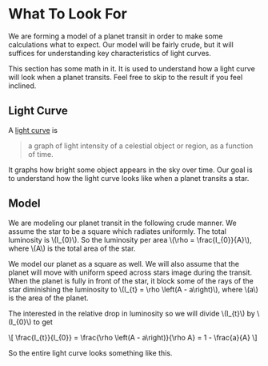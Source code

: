 # What To Look For
We are forming a model of a planet transit in order to make some calculations
what to expect. Our model will be fairly crude, but it will suffices for
understanding key characteristics of light curves.

This section has some math in it. It is used to understand how a light curve
will look when a planet transits. Feel free to skip to the result if you feel
inclined. 

## Light Curve
A [light curve](https://en.wikipedia.org/wiki/Light_curve) is

> a graph of light intensity of a celestial object or region, as a function of
> time. 

It graphs how bright some object appears in the sky over time. Our goal is to
understand how the light curve looks like when a planet transits a star.

## Model
We are modeling our planet transit in the following crude manner. We assume the
star to be a square which radiates uniformly. The total luminosity is
\\(I_{0}\\). So the luminosity per area \\(\rho = \frac{I_{0}}{A}\\), where \\(A\\)
is the total area of the star.

We model our planet as a square as well. We will also assume that the planet
will move with uniform speed across stars image during the transit. When the
planet is fully in front of the star, it block some of the rays of the star
diminishing the luminosity to \\(I_{t} = \rho \left(A - a\right)\\), where
\\(a\\) is the area of the planet.

The interested in the relative drop in luminosity so we will divide \\(I_{t}\\)
by \\(I_{0}\\) to get

\\[
\frac{I_{t}}{I_{0}} = \frac{\rho \left(A - a\right)}{\rho A} = 1 - \frac{a}{A}
\\]

So the entire light curve looks something like this.
